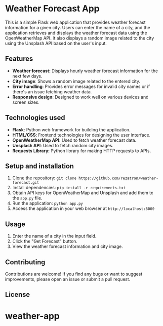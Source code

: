 # Weather Forecast App

This is a simple Flask web application that provides weather forecast information for a given city. Users can enter the name of a city, and the application retrieves and displays the weather forecast data using the OpenWeatherMap API. It also displays a random image related to the city using the Unsplash API based on the user's input.

## Features

- **Weather forecast**: Displays hourly weather forecast information for the next few days.
- **City image**: Shows a random image related to the entered city.
- **Error handling**: Provides error messages for invalid city names or if there's an issue fetching weather data.
- **Responsive design**: Designed to work well on various devices and screen sizes.

## Technologies used

- **Flask**: Python web framework for building the application.
- **HTML/CSS**: Frontend technologies for designing the user interface.
- **OpenWeatherMap API**: Used to fetch weather forecast data.
- **Unsplash API**: Used to fetch random city images.
- **Requests Library**: Python library for making HTTP requests to APIs.

## Setup and installation

1. Clone the repository: `git clone https://github.com/rezatron/weather-forecast.git`
2. Install dependencies: `pip install -r requirements.txt`
3. Obtain API keys for OpenWeatherMap and Unsplash and add them to the `app.py` file.
4. Run the application: `python app.py`
5. Access the application in your web browser at `http://localhost:5000`

## Usage

1. Enter the name of a city in the input field.
2. Click the "Get Forecast" button.
3. View the weather forecast information and city image.



## Contributing

Contributions are welcome! If you find any bugs or want to suggest improvements, please open an issue or submit a pull request.

## License

# weather-app
